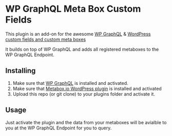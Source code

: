 WP GraphQL Meta Box Custom Fields
===============

This plugin is an add-on for the awesome [WP GraphQL][wp-graphql] & [WordPress custom fields and custom meta boxes][metabox.io]

It builds on top of WP GraphQL and adds all registered metaboxes to the WP GraphQL Endpoint.

## Installing

1. Make sure that [WP GraphQL][wp-graphql] is installed and activated.
2. Make sure that [Metabox.io WordPress plugin][metabox.io] is installed and activated 
3. Upload this repo (or git clone) to your plugins folder and activate it.

## Usage

Just activate the plugin and the data from your metaboxes will be avialble to you at the WP GraphQL Endpoint for you to query.

[wp-graphql]: https://github.com/wp-graphql/wp-graphql
[metabox.io]: https://metabox.io
